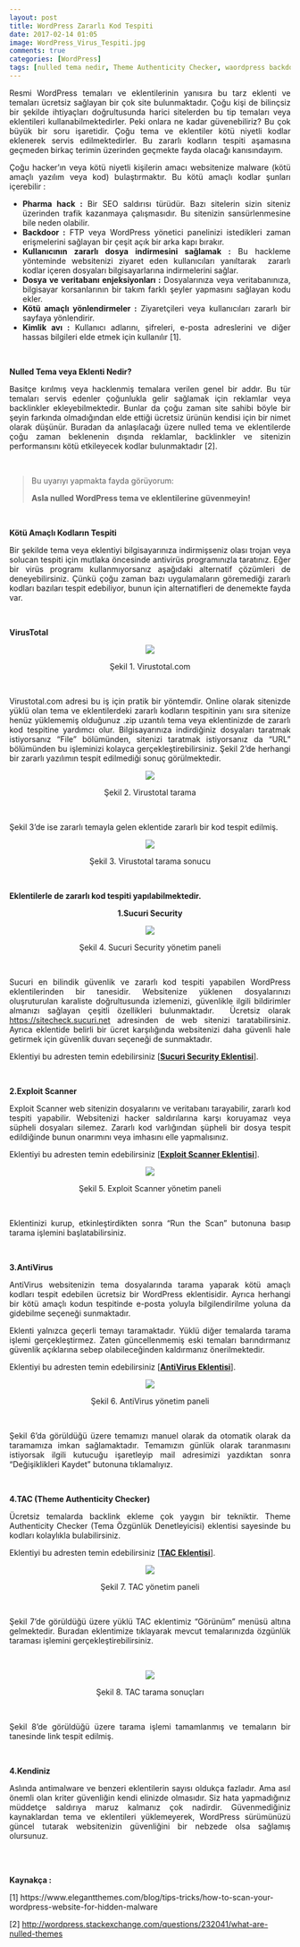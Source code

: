 ```yaml
---
layout: post
title: WordPress Zararlı Kod Tespiti
date: 2017-02-14 01:05
image: WordPress_Virus_Tespiti.jpg
comments: true
categories: [WordPress]
tags: [nulled tema nedir, Theme Authenticity Checker, waordpress backdoor, WordPress, wordpress antivirus, wordpress exploit scanner, wordpress malware plugin, wordpress malware tespiti, wordpress security, wordpress virüs eklentileri, wordpress virüs tespiti]
---
```

<p style="text-align:justify;">
Resmi WordPress temaları ve eklentilerinin yanısıra bu tarz eklenti ve temaları ücretsiz sağlayan bir çok site bulunmaktadır. Çoğu kişi de bilinçsiz bir şekilde ihtiyaçları doğrultusunda harici sitelerden bu tip temaları veya eklentileri kullanabilmektedirler. Peki onlara ne kadar güvenebiliriz? Bu çok büyük bir soru işaretidir. Çoğu tema ve eklentiler kötü niyetli kodlar eklenerek servis edilmektedirler. Bu zararlı kodların tespiti aşamasına geçmeden birkaç terimin üzerinden geçmekte fayda olacağı kanısındayım.
</p>

<p style="text-align:justify;">
Çoğu hacker’ın veya kötü niyetli kişilerin amacı websitenize malware (kötü amaçlı yazılım veya kod) bulaştırmaktır. Bu kötü amaçlı kodlar şunları içerebilir :
</p>
<ul style="text-align:justify;">
 	<li><strong>Pharma hack :</strong> Bir SEO saldırısı türüdür. Bazı sitelerin sizin siteniz üzerinden trafik kazanmaya çalışmasıdır. Bu sitenizin sansürlenmesine bile neden olabilir.</li>
 	<li><strong>Backdoor :</strong> FTP veya WordPress yönetici panelinizi istedikleri zaman erişmelerini sağlayan bir çeşit açık bir arka kapı bırakır.</li>
 	<li><strong>Kullanıcının zararlı dosya indirmesini sağlamak :</strong> Bu hackleme yönteminde websitenizi ziyaret eden kullanıcıları yanıltarak  zararlı kodlar içeren dosyaları bilgisayarlarına indirmelerini sağlar.</li>
 	<li><strong>Dosya ve veritabanı enjeksiyonları :</strong> Dosyalarınıza veya veritabanınıza, bilgisayar korsanlarının bir takım farklı şeyler yapmasını sağlayan kodu ekler.</li>
 	<li><strong>Kötü amaçlı yönlendirmeler :</strong> Ziyaretçileri veya kullanıcıları zararlı bir sayfaya yönlendirir.</li>
 	<li><strong>Kimlik avı :</strong> Kullanıcı adlarını, şifreleri, e-posta adreslerini ve diğer hassas bilgileri elde etmek için kullanılır [1].</li>
</ul>
<br>

<p style="text-align:justify;">
<strong>Nulled Tema veya Eklenti Nedir?</strong>
</p>
<p style="text-align:justify;">
Basitçe kırılmış veya hacklenmiş temalara verilen genel bir addır. Bu tür temaları servis edenler çoğunlukla gelir sağlamak için reklamlar veya backlinkler ekleyebilmektedir. Bunlar da çoğu zaman site sahibi böyle bir şeyin farkında olmadığından elde ettiği ücretsiz ürünün kendisi için bir nimet olarak düşünür. Buradan da anlaşılacağı üzere nulled tema ve eklentilerde çoğu zaman beklenenin dışında reklamlar, backlinkler ve sitenizin performansını kötü etkileyecek kodlar bulunmaktadır [2].
</p>
<br>
<blockquote>Bu uyarıyı yapmakta fayda görüyorum:

<strong>Asla nulled WordPress tema ve eklentilerine güvenmeyin!</strong></blockquote>
<br>

<p style="text-align:justify;">
<strong>Kötü Amaçlı Kodların Tespiti</strong>
</p>
<p style="text-align:justify;">
Bir şekilde tema veya eklentiyi bilgisayarınıza indirmişseniz olası trojan veya solucan tespiti için mutlaka öncesinde antivirüs programınızla taratınız. Eğer bir virüs programı kullanmıyorsanız aşağıdaki alternatif çözümleri de deneyebilirsiniz. Çünkü çoğu zaman bazı uygulamaların göremediği zararlı kodları bazıları tespit edebiliyor, bunun için alternatifleri de denemekte fayda var.
</p>
<br>

<p style="text-align:justify;">
<strong>VirusTotal</strong>
</p>

<p style="text-align:center;">
    <img src="/images/virustotal1.png"/>
</p>
<p style="text-align:center;">
    Şekil 1. Virustotal.com
</p>
<br>

<p style="text-align:justify;">
Virustotal.com adresi bu iş için pratik bir yöntemdir. Online olarak sitenizde yüklü olan tema ve eklentilerdeki zararlı kodların tespitinin yanı sıra sitenize henüz yüklememiş olduğunuz .zip uzantılı tema veya eklentinizde de zararlı kod tespitine yardımcı olur. Bilgisayarınıza indirdiğiniz dosyaları taratmak istiyorsanız “File” bölümünden, sitenizi taratmak istiyorsanız da “URL” bölümünden bu işleminizi kolayca gerçekleştirebilirsiniz. Şekil 2’de herhangi bir zararlı yazılımın tespit edilmediği sonuç görülmektedir.
</p>
<p style="text-align:center;">
    <img src="/images/virustotal2.png"/>
</p>
<p style="text-align:center;">
    Şekil 2. Virustotal tarama 
</p>
<br>

<p style="text-align:justify;">
Şekil 3’de ise zararlı temayla gelen eklentide zararlı bir kod tespit edilmiş.
</p>

<p style="text-align:center;">
    <img src="/images/virustotal3.png"/>
</p>
<p style="text-align:center;">
    Şekil 3. Virustotal tarama sonucu
</p>
<br>


<p style="text-align:justify;">
<strong>Eklentilerle de zararlı kod tespiti yapılabilmektedir.</strong>
</p>

<p style="text-align:center;">
<strong>1.Sucuri Security</strong>
</p>
<p style="text-align:center;">
    <img src="/images/sucurisecu.png"/>
</p>
<p style="text-align:center;">
    Şekil 4. Sucuri Security yönetim paneli
</p>
<br>

<p style="text-align:justify;">
Sucuri en bilindik güvenlik ve zararlı kod tespiti yapabilen WordPress eklentilerinden bir tanesidir. Websitenize yüklenen dosyalarınızı oluşruturulan karaliste doğrultusunda izlemenizi, güvenlikle ilgili bildirimler almanızı sağlayan çeşitli özellikleri bulunmaktadır.  Ücretsiz olarak <a href="https://sitecheck.sucuri.net">https://sitecheck.sucuri.net</a> adresinden de web sitenizi taratabilirsiniz. Ayrıca eklentide belirli bir ücret karşılığında websitenizi daha güvenli hale getirmek için güvenlik duvarı seçeneği de sunmaktadır.
</p>
<p style="text-align:justify;">
Eklentiyi bu adresten temin edebilirsiniz [<strong><a href="https://wordpress.org/plugins/sucuri-scanner/">Sucuri Security Eklentisi</a></strong>].
</p>
<br>

<p style="text-align:justify;">
<strong>2.Exploit Scanner</strong>
</p>
<p style="text-align:justify;">
Exploit Scanner web sitenizin dosyalarını ve veritabanı tarayabilir, zararlı kod tespiti yapabilir. Websitenizi hacker saldırılarına karşı koruyamaz veya süpheli dosyaları silemez. Zararlı kod varlığından şüpheli bir dosya tespit edildiğinde bunun onarımını veya imhasını elle yapmalısınız.
</p>
<p style="text-align:justify;">
Eklentiyi bu adresten temin edebilirsiniz [<strong><a href="https://wordpress.org/plugins/exploit-scanner/">Exploit Scanner Eklentisi</a></strong>].
</p>
<p style="text-align:center;">
    <img src="/images/exploitscanner.png"/>
</p>
<p style="text-align:center;">
    Şekil 5. Exploit Scanner yönetim paneli
</p>
<br>
<p style="text-align:justify;">
Eklentinizi kurup, etkinleştirdikten sonra “Run the Scan” butonuna basıp tarama işlemini başlatabilirsiniz.
</p>
<br>

<p style="text-align:justify;">
<strong>3.AntiVirus</strong>
</p>
<p style="text-align:justify;">
AntiVirus websitenizin tema dosyalarında tarama yaparak kötü amaçlı kodları tespit edebilen ücretsiz bir WordPress eklentisidir. Ayrıca herhangi bir kötü amaçlı kodun tespitinde e-posta yoluyla bilgilendirilme yoluna da gidebilme seçeneği sunmaktadır.
</p>
<p style="text-align:justify;">
Eklenti yalnızca geçerli temayı taramaktadır. Yüklü diğer temalarda tarama işlemi gerçekleştirmez. Zaten güncellenmemiş eski temaları barındırmanız güvenlik açıklarına sebep olabileceğinden kaldırmanız önerilmektedir.
</p>
<p style="text-align:justify;">
Eklentiyi bu adresten temin edebilirsiniz [<a href="https://wordpress.org/plugins/antivirus/"><strong>AntiVirus Eklentisi</strong></a>].
</p>

<p style="text-align:center;">
    <img src="/images/antivirus.png"/>
</p>
<p style="text-align:center;">
    Şekil 6. AntiVirus yönetim paneli
</p>
<br>
<p style="text-align:justify;">
Şekil 6’da görüldüğü üzere temamızı manuel olarak da otomatik olarak da taramamıza imkan sağlamaktadır. Temamızın günlük olarak taranmasını istiyorsak ilgili kutucuğu işaretleyip mail adresimizi yazdıktan sonra “Değişiklikleri Kaydet” butonuna tıklamalıyız.
</p>
<br>

<p style="text-align:justify;">
<strong>4.TAC (Theme Authenticity Checker)</strong>
</p>
<p style="text-align:justify;">
Ücretsiz temalarda backlink ekleme çok yaygın bir tekniktir. Theme Authenticity Checker (Tema Özgünlük Denetleyicisi) eklentisi sayesinde bu kodları kolaylıkla bulabilirsiniz.
</p>

<p style="text-align:justify;">
Eklentiyi bu adresten temin edebilirsiniz [<strong><a href="https://wordpress.org/plugins-wp/tac/">TAC Eklentisi</a></strong>].
</p>
<p style="text-align:center;">
    <img src="/images/tac1.png"/>
</p>
<p style="text-align:center;">
    Şekil 7. TAC yönetim paneli
</p>
<br>

<p style="text-align:justify;">
Şekil 7’de görüldüğü üzere yüklü TAC eklentimiz “Görünüm” menüsü altına gelmektedir. Buradan eklentimize tıklayarak mevcut temalarınızda özgünlük taraması işlemini gerçekleştirebilirsiniz.
</p>
<br>

<p style="text-align:center;">
    <img src="/images/tac2.png"/>
</p>
<p style="text-align:center;">
    Şekil 8. TAC tarama sonuçları
</p>
<br>

<p style="text-align:justify;">
Şekil 8’de görüldüğü üzere tarama işlemi tamamlanmış ve temaların bir tanesinde link tespit edilmiş.
</p>
<br>


<p style="text-align:justify;">
<strong>4.Kendiniz</strong>
</p>

<p style="text-align:justify;">
Aslında antimalware ve benzeri eklentilerin sayısı oldukça fazladır. Ama asıl önemli olan kriter güvenliğin kendi elinizde olmasıdır. Siz hata yapmadığınız müddetçe saldırıya maruz kalmanız çok nadirdir. Güvenmediğiniz kaynaklardan tema ve eklentileri yüklemeyerek, WordPress sürümünüzü güncel tutarak websitenizin güvenliğini bir nebzede olsa sağlamış olursunuz.
</p>
<br><br>
<p class=""><strong>Kaynakça :</strong></p>
[1] https://www.elegantthemes.com/blog/tips-tricks/how-to-scan-your-wordpress-website-for-hidden-malware

[2] http://wordpress.stackexchange.com/questions/232041/what-are-nulled-themes
